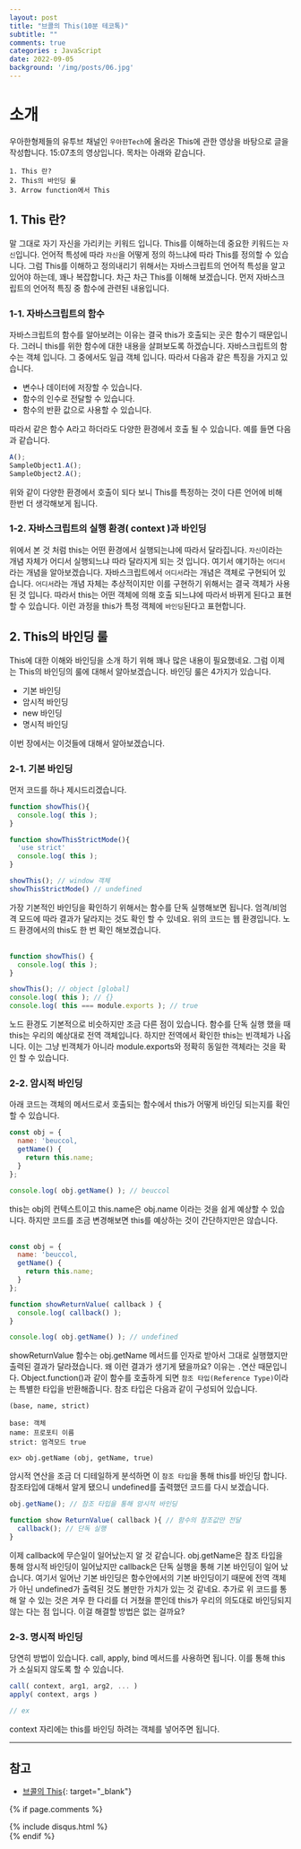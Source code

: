 ```yaml
---
layout: post
title: "브콜의 This(10분 테코톡)"
subtitle: ""
comments: true
categories : JavaScript
date: 2022-09-05
background: '/img/posts/06.jpg'
---
```


# 소개
우아한형제들의 유투브 채널인 `우아한Tech`에 올라온 This에 관한 영상을 바탕으로 글을 작성합니다.
15:07초의 영상입니다.
목차는 아래와 같습니다.
```
1. This 란?
2. This의 바인딩 룰
3. Arrow function에서 This
```

## 1. This 란?
말 그대로 자기 자신을 가리키는 키워드 입니다.
This를 이해하는데 중요한 키워드는 `자신`입니다.
언어적 특성에 따라 `자신`을 어떻게 정의 하느냐에 따라 This를 정의할 수 있습니다.
그럼 This를 이해하고 정의내리기 위해서는 자바스크립트의 언어적 특성을 알고 있어야 하는데, 꽤나 복잡합니다.
차근 차근 This를 이해해 보겠습니다.
먼저 자바스크립트의 언어적 특징 중 함수에 관련된 내용입니다.

### 1-1. 자바스크립트의 함수
자바스크립트의 함수를 알아보려는 이유는 결국 this가 호출되는 곳은 함수기 때문입니다.
그러니 this를 위한 함수에 대한 내용을 살펴보도록 하겠습니다.
자바스크립트의 함수는 객체 입니다.
그 중에서도 일급 객체 입니다.
따라서 다음과 같은 특징을 가지고 있습니다.
- 변수나 데이터에 저장할 수 있습니다.
- 함수의 인수로 전달할 수 있습니다.
- 함수의 반환 값으로 사용할 수 있습니다.

따라서 같은 함수 A라고 하더라도 다양한 환경에서 호출 될 수 있습니다.
예를 들면 다음과 같습니다.
```javascript
A();
SampleObject1.A();
SampleObject2.A();
```
위와 같이 다양한 환경에서 호출이 되다 보니 This를 특정하는 것이 다른 언어에 비해 한번 더 생각해보게 됩니다.

### 1-2. 자바스크립트의 실행 환경( context )과 바인딩
위에서 본 것 처럼 this는 어떤 환경에서 실행되는냐에 따라서 달라집니다.
`자신`이라는 개념 자체가 어디서 실행되느냐 따라 달라지게 되는 것 입니다.
여기서 얘기하는 `어디서` 라는 개념을 알아보겠습니다.
자바스크립트에서 `어디서`라는 개념은 객체로 구현되어 있습니다.
`어디서`라는 개념 자체는 추상적이지만 이를 구현하기 위해서는 결국 객체가 사용된 것 입니다.
따라서 this는 어떤 객체에 의해 호출 되느냐에 따라서 바뀌게 된다고 표현 할 수 있습니다.
이런 과정을 this가 특정 객체에 `바인딩`된다고 표현합니다.

## 2. This의 바인딩 룰
This에 대한 이해와 바인딩을 소개 하기 위해 꽤나 많은 내용이 필요했네요.
그럼 이제는 This의 바인딩의 룰에 대해서 알아보겠습니다.
바인딩 룰은 4가지가 있습니다.
- 기본 바인딩
- 암시적 바인딩
- new 바인딩
- 명시적 바인딩

이번 장에서는 이것들에 대해서 알아보겠습니다.

### 2-1. 기본 바인딩
먼저 코드를 하나 제시드리겠습니다.
```javascript
function showThis(){
  console.log( this );
}

function showThisStrictMode(){
  'use strict'
  console.log( this );
}

showThis(); // window 객체
showThisStrictMode() // undefined
```
가장 기본적인 바인딩을 확인하기 위해서는 함수를 단독 실행해보면 됩니다.
엄격/비엄격 모드에 따라 결과가 달라지는 것도 확인 할 수 있네요.
위의 코드는 웹 환경입니다.
노드 환경에서의 this도 한 번 확인 해보겠습니다.
<br/>
<br/>
```javascript
function showThis() {
  console.log( this );
}

showThis(); // object [global]
console.log( this ); // {}
console.log( this === module.exports ); // true
```
노드 환경도 기본적으로 비슷하지만 조금 다른 점이 있습니다.
함수를 단독 실행 했을 때 this는 우리의 예상대로 전역 객체입니다.
하지만 전역에서 확인한 this는 빈객체가 나옵니다.
이는 그냥 빈객체가 아니라 module.exports와 정확히 동일한 객체라는 것을 확인 할 수 있습니다.

### 2-2. 암시적 바인딩
아래 코드는 객체의 메서드로서 호출되는 함수에서 this가 어떻게 바인딩 되는지를 확인 할 수 있습니다.
```javascript
const obj = {
  name: 'beuccol,
  getName() {
    return this.name;
  }
};

console.log( obj.getName() ); // beuccol
```
this는 obj의 컨텍스트이고 this.name은 obj.name 이라는 것을 쉽게 예상할 수 있습니다.
하지만 코드를 조금 변경해보면 this를 예상하는 것이 간단하지만은 않습니다.
<br/>
<br/>
```javascript
const obj = {
  name: 'beuccol,
  getName() {
    return this.name;
  }
};

function showReturnValue( callback ) {
  console.log( callback() );
}

console.log( obj.getName() ); // undefined
```
showReturnValue 함수는 obj.getName 메서드를 인자로 받아서 그대로 실행했지만 출력된 결과가 달라졌습니다.
왜 이런 결과가 생기게 됐을까요?
이유는 `.`연산 때문입니다.
Object.function()과 같이 함수를 호출하게 되면 `참조 타입(Reference Type)`이라는 특별한 타입을 반환해줍니다.
참조 타입은 다음과 같이 구성되어 있습니다.
```
(base, name, strict)

base: 객체
name: 프로포티 이름
strict: 엄격모드 true

ex> obj.getName (obj, getName, true)
```
암시적 연산을 조금 더 디테일하게 분석하면 이 `참조 타입`을 통해 this를 바인딩 합니다.
참조타입에 대해서 알게 됐으니 undefined를 출력했던 코드를 다시 보겠습니다.
```javascript
obj.getName(); // 참조 타입을 통해 암시적 바인딩

function show ReturnValue( callback ){ // 함수의 참조값만 전달
  callback(); // 단독 실행
}
```
이제 callback에 무슨일이 일어났는지 알 것 같습니다.
obj.getName은 참조 타입을 통해 암시적 바인딩이 일어났지만 callback은 단독 실행을 통해 기본 바인딩이 일어 났습니다.
여기서 일어난 기본 바인딩은 함수안에서의 기본 바인딩이기 때문에 전역 객체가 아닌 undefined가 출력된 것도 볼만한 가치가 있는 것 같네요.
추가로 위 코드를 통해 알 수 있는 것은 겨우 한 다리를 더 거쳤을 뿐인데 this가 우리의 의도대로 바인딩되지 않는 다는 점 입니다.
이걸 해결할 방법은 없는 걸까요?

### 2-3. 명시적 바인딩
당연히 방법이 있습니다.
call, apply, bind 메서드를 사용하면 됩니다.
이를 통해 this가 소실되지 않도록 할 수 있습니다.
```javascript
call( context, arg1, arg2, ... )
apply( context, args )

// ex

```
context 자리에는 this를 바인딩 하려는 객체를 넣어주면 됩니다.



---
## 참고
- [브콜의 This](https://m.youtube.com/watch?v=7RiMu2DQrb4){: target="_blank"}


{% if page.comments %}
<div id="post-disqus" class="container">
{% include disqus.html %}
</div>
{% endif %}
